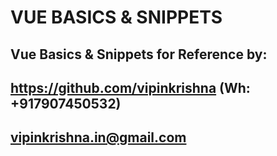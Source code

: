 # VUE BASICS & SNIPPETS

## Vue Basics & Snippets for Reference by:

## https://github.com/vipinkrishna (Wh: +917907450532)
## vipinkrishna.in@gmail.com

